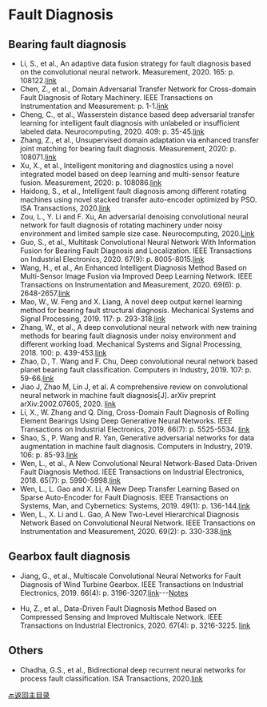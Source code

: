 # Fault Diagnosis

## Bearing fault diagnosis
-	Li, S., et al., An adaptive data fusion strategy for fault diagnosis based on the convolutional neural network. Measurement, 2020. 165: p. 108122.[link](https://www.sciencedirect.com/science/article/pii/S0263224120306606?dgcid=rss_sd_all)
- Chen, Z., et al., Domain Adversarial Transfer Network for Cross-domain Fault Diagnosis of Rotary Machinery. IEEE Transactions on Instrumentation and Measurement: p. 1-1.[link](https://ieeexplore.ieee.org/document/9099635)
-	Cheng, C., et al., Wasserstein distance based deep adversarial transfer learning for intelligent fault diagnosis with unlabeled or insufficient labeled data. Neurocomputing, 2020. 409: p. 35-45.[link](https://www.sciencedirect.com/science/article/pii/S0925231220308754?dgcid=rss_sd_all)
- Zhang, Z., et al., Unsupervised domain adaptation via enhanced transfer joint matching for bearing fault diagnosis. Measurement, 2020: p. 108071.[link](https://www.sciencedirect.com/science/article/pii/S0263224120306096?dgcid=rss_sd_all)
-	Xu, X., et al., Intelligent monitoring and diagnostics using a novel integrated model based on deep learning and multi-sensor feature fusion. Measurement, 2020: p. 108086.[link](https://www.sciencedirect.com/science/article/pii/S0263224120306242?dgcid=rss_sd_all)
-	Haidong, S., et al., Intelligent fault diagnosis among different rotating machines using novel stacked transfer auto-encoder optimized by PSO. ISA Transactions, 2020.[link](https://doi.org/10.1016/j.isatra.2020.05.041)
-	 Zou, L., Y. Li and F. Xu, An adversarial denoising convolutional neural network for fault diagnosis of rotating machinery under noisy environment and limited sample size case. Neurocomputing, 2020.[Link](https://doi.org/10.1016/j.neucom.2020.04.074)
-	Guo, S., et al., Multitask Convolutional Neural Network With Information Fusion for Bearing Fault Diagnosis and Localization. IEEE Transactions on Industrial Electronics, 2020. 67(9): p. 8005-8015.[link](https://ieeexplore.ieee.org/document/8848851)
-	Wang, H., et al., An Enhanced Intelligent Diagnosis Method Based on Multi-Sensor Image Fusion via Improved Deep Learning Network. IEEE Transactions on Instrumentation and Measurement, 2020. 69(6): p. 2648-2657.[link](https://ieeexplore.ieee.org/document/8760507)
- Mao, W., W. Feng and X. Liang, A novel deep output kernel learning method for bearing fault structural diagnosis. Mechanical Systems and Signal Processing, 2019. 117: p. 293-318.[link](https://www.sciencedirect.com/science/article/pii/S0888327018304357)
- Zhang, W., et al., A deep convolutional neural network with new training methods for bearing fault diagnosis under noisy environment and different working load. Mechanical Systems and Signal Processing, 2018. 100: p. 439-453.[link](https://doi.org/10.1016/j.ymssp.2017.06.022)
- Zhao, D., T. Wang and F. Chu, Deep convolutional neural network based planet bearing fault classification. Computers in Industry, 2019. 107: p. 59-66.[link](https://doi.org/10.1016/j.compind.2019.02.001)
- Jiao J, Zhao M, Lin J, et al. A comprehensive review on convolutional neural network in machine fault diagnosis[J]. arXiv preprint arXiv:2002.07605, 2020. [link](https://arxiv.org/ftp/arxiv/papers/2002/2002.07605.pdf)
- Li, X., W. Zhang and Q. Ding, Cross-Domain Fault Diagnosis of Rolling Element Bearings Using Deep Generative Neural Networks. IEEE Transactions on Industrial Electronics, 2019. 66(7): p. 5525-5534. [link](https://ieeexplore.ieee.org/document/8456850)
- Shao, S., P. Wang and R. Yan, Generative adversarial networks for data augmentation in machine fault diagnosis. Computers in Industry, 2019. 106: p. 85-93.[link](https://www.sciencedirect.com/science/article/pii/S0166361518305657?via%3Dihub)
-	Wen, L., et al., A New Convolutional Neural Network-Based Data-Driven Fault Diagnosis Method. IEEE Transactions on Industrial Electronics, 2018. 65(7): p. 5990-5998.[link](https://ieeexplore.ieee.org/document/8114247)
-	Wen, L., L. Gao and X. Li, A New Deep Transfer Learning Based on Sparse Auto-Encoder for Fault Diagnosis. IEEE Transactions on Systems, Man, and Cybernetics: Systems, 2019. 49(1): p. 136-144.[link](https://ieeexplore.ieee.org/document/8058000)
-	Wen, L., X. Li and L. Gao, A New Two-Level Hierarchical Diagnosis Network Based on Convolutional Neural Network. IEEE Transactions on Instrumentation and Measurement, 2020. 69(2): p. 330-338.[link](https://ieeexplore.ieee.org/document/8649683)




## Gearbox fault diagnosis
- Jiang, G., et al., Multiscale Convolutional Neural Networks for Fault Diagnosis of Wind Turbine Gearbox. IEEE Transactions on Industrial Electronics, 2019. 66(4): p. 3196-3207.[link](https://ieeexplore.ieee.org/document/8384293)---[Notes](../notes/papernotes1.md)

- Hu, Z., et al., Data-Driven Fault Diagnosis Method Based on Compressed Sensing and Improved Multiscale Network. IEEE Transactions on Industrial Electronics, 2020. 67(4): p. 3216-3225.  [link](https://ieeexplore.ieee.org/document/8704327/)






## Others	
- Chadha, G.S., et al., Bidirectional deep recurrent neural networks for process fault classification. ISA Transactions, 2020.[link](https://www.sciencedirect.com/science/article/pii/S0019057820302846)


[:back:返回主目录](../README.md)
